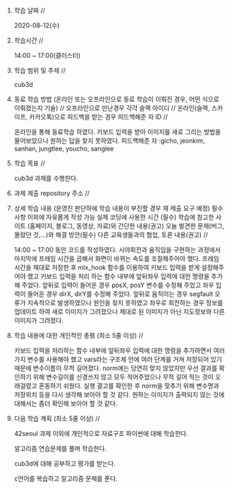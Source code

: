 1. 학습 날짜 // 

    2020-08-12(수)
 
2. 학습시간 // 

    14:00 ~ 17:00(클러스터)

3. 학습 범위 및 주제 // 
    
    cub3d

4. 동료 학습 방법 (온라인 또는 오프라인으로 동료 학습이 이뤄진 경우, 어떤 식으로 이뤄졌는지 기술) // 오프라인으로 만난경우 각각 슬랙 아이디 // 온라인(슬랙, 스카이프, 카카오톡)으로 피드백을 받는 경우 피드백해준 자 ID // 

    온라인을 통해 동료학습 하였다. 키보드 입력을 받아 이미지를 새로 그리는 방법을 물어보았으나 원하는 답을 찾지 못하였다. 피드백해준 자 :gicho, jeonkim, sanhan, jungtlee, youcho, sanglee

5. 학습 목표 //

    cub3d 과제를 수행한다.
    
6. 과제 제출 repository 주소 // 
    
    
    
7. 상세 학습 내용 (운영진 판단하에 학습 내용이 부진할 경우 재 제출 요구 예정) 필수사항 이외에 자유롭게 작성 가능 실제 코딩에 사용한 시간 (필수) 학습에 참고한 사이트 (홈페이지, 블로그, 동영상, 자료)와 간단한 내용(권고) 오늘 발견한 문제(버그, 몰랐던 것,...)와 해결 방안(필수) 다른 교육생들과의 협업, 토론 내용(권고) //
    
    14:00 ~ 17:00 동안 코드를 작성하였다.
    시야회전과 움직임을 구현하는 과정에서 마지막에 프레임 시간을 곱해서 화면이 바뀌는 속도를 조절해주어야 했다. 프레임 시간을 제대로 저장한 후 mlx_hook 함수를 이용하여 키보드 입력을 받게 설정해주어야 했고 키보드 입력을 처리 하는 함수 내부에 앞뒤좌우 입력에 대한 명령을 추가해 주었다. 앞뒤로 입력이 들어온 경우 posX, posY 변수를 수정해 주었고 좌우 입력이 들어온 경우 dirX, dirY를 수정해 주었다. 앞뒤로 움직이는 경우 segfault 오류가 지속적으로 발생하였으나 원인을 찾지 못하였고 좌우로 회전하는 경우 정보를 업데이트 하여 새로 이미지가 그려졌으나 제대로 된 이미지가 아닌 지도정보와 다른 이미지가 그려졌다.
    
8. 학습 내용에 대한 개인적인 총평 (최소 5줄 이상) //

    키보드 입력을 처리하는 함수 내부에 앞뒤좌우 입력에 대한 명령을 추가하면서 여러가지 변수를 사용해야 했고 vars라는 구조체 안에 여러 단계를 거쳐 저장되어 있기 때문에 변수이름이 무척 길어졌다. norm에는 당연히 맞지 않았지만 우선 결과를 확인하기 위해 변수길이를 신경쓰지 않고 모두 적어주었으나 무척 길어 적는 것이 오래걸렸고 혼동하기 쉬웠다. 실행 결고를 확인한 후 norm을 맞추기 위해 변수명과 저장위치 등을 다시 생각해 보아야 할 것 같다. 원하는 이미지가 출력되지 않는 것에 대해서는 좀더 확인해 보아야 할 것 같다.
   
9. 다음 학습 계획 (최소 5줄 이상) // 
    
    42seoul 과제 이외에 개인적으로 자료구조 파이썬에 대해 학습한다.
    
    알고리즘 연습문제를 풀며 학습한다.
    
    cub3d에 대해 공부하고 평가를 받는다.
    
    c언어를 복습하고 알고리즘 문제를 푼다.